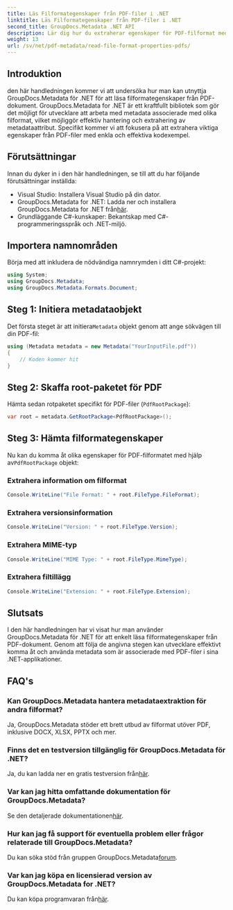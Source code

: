 ```yaml
---
title: Läs Filformategenskaper från PDF-filer i .NET
linktitle: Läs Filformategenskaper från PDF-filer i .NET
second_title: GroupDocs.Metadata .NET API
description: Lär dig hur du extraherar egenskaper för PDF-filformat med GroupDocs.Metadata för .NET. Dyk in i metadatahantering med enkel C#.
weight: 13
url: /sv/net/pdf-metadata/read-file-format-properties-pdfs/
---
```

## Introduktion
den här handledningen kommer vi att undersöka hur man kan utnyttja GroupDocs.Metadata för .NET för att läsa filformategenskaper från PDF-dokument. GroupDocs.Metadata for .NET är ett kraftfullt bibliotek som gör det möjligt för utvecklare att arbeta med metadata associerade med olika filformat, vilket möjliggör effektiv hantering och extrahering av metadataattribut. Specifikt kommer vi att fokusera på att extrahera viktiga egenskaper från PDF-filer med enkla och effektiva kodexempel.
## Förutsättningar
Innan du dyker in i den här handledningen, se till att du har följande förutsättningar inställda:
- Visual Studio: Installera Visual Studio på din dator.
-  GroupDocs.Metadata for .NET: Ladda ner och installera GroupDocs.Metadata for .NET från[här](https://releases.groupdocs.com/metadata/net/).
- Grundläggande C#-kunskaper: Bekantskap med C#-programmeringsspråk och .NET-miljö.

## Importera namnområden
Börja med att inkludera de nödvändiga namnrymden i ditt C#-projekt:
```csharp
using System;
using GroupDocs.Metadata;
using GroupDocs.Metadata.Formats.Document;
```
## Steg 1: Initiera metadataobjekt
 Det första steget är att initiera`Metadata` objekt genom att ange sökvägen till din PDF-fil:
```csharp
using (Metadata metadata = new Metadata("YourInputFile.pdf"))
{
    // Koden kommer hit
}
```
## Steg 2: Skaffa root-paketet för PDF
Hämta sedan rotpaketet specifikt för PDF-filer (`PdfRootPackage`):
```csharp
var root = metadata.GetRootPackage<PdfRootPackage>();
```
## Steg 3: Hämta filformategenskaper
 Nu kan du komma åt olika egenskaper för PDF-filformatet med hjälp av`PdfRootPackage` objekt:
### Extrahera information om filformat
```csharp
Console.WriteLine("File Format: " + root.FileType.FileFormat);
```
### Extrahera versionsinformation
```csharp
Console.WriteLine("Version: " + root.FileType.Version);
```
### Extrahera MIME-typ
```csharp
Console.WriteLine("MIME Type: " + root.FileType.MimeType);
```
### Extrahera filtillägg
```csharp
Console.WriteLine("Extension: " + root.FileType.Extension);
```

## Slutsats
I den här handledningen har vi visat hur man använder GroupDocs.Metadata för .NET för att enkelt läsa filformategenskaper från PDF-dokument. Genom att följa de angivna stegen kan utvecklare effektivt komma åt och använda metadata som är associerade med PDF-filer i sina .NET-applikationer.

## FAQ's
### Kan GroupDocs.Metadata hantera metadataextraktion för andra filformat?
Ja, GroupDocs.Metadata stöder ett brett utbud av filformat utöver PDF, inklusive DOCX, XLSX, PPTX och mer.
### Finns det en testversion tillgänglig för GroupDocs.Metadata för .NET?
 Ja, du kan ladda ner en gratis testversion från[här](https://releases.groupdocs.com/).
### Var kan jag hitta omfattande dokumentation för GroupDocs.Metadata?
 Se den detaljerade dokumentationen[här](https://tutorials.groupdocs.com/metadata/net/).
### Hur kan jag få support för eventuella problem eller frågor relaterade till GroupDocs.Metadata?
 Du kan söka stöd från gruppen GroupDocs.Metadata[forum](https://forum.groupdocs.com/c/metadata/14).
### Var kan jag köpa en licensierad version av GroupDocs.Metadata for .NET?
 Du kan köpa programvaran från[här](https://purchase.groupdocs.com/buy).